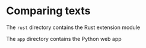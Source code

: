 # Comparing texts

The `rust` directory contains the Rust extension module

The `app` directory contains the Python web app
